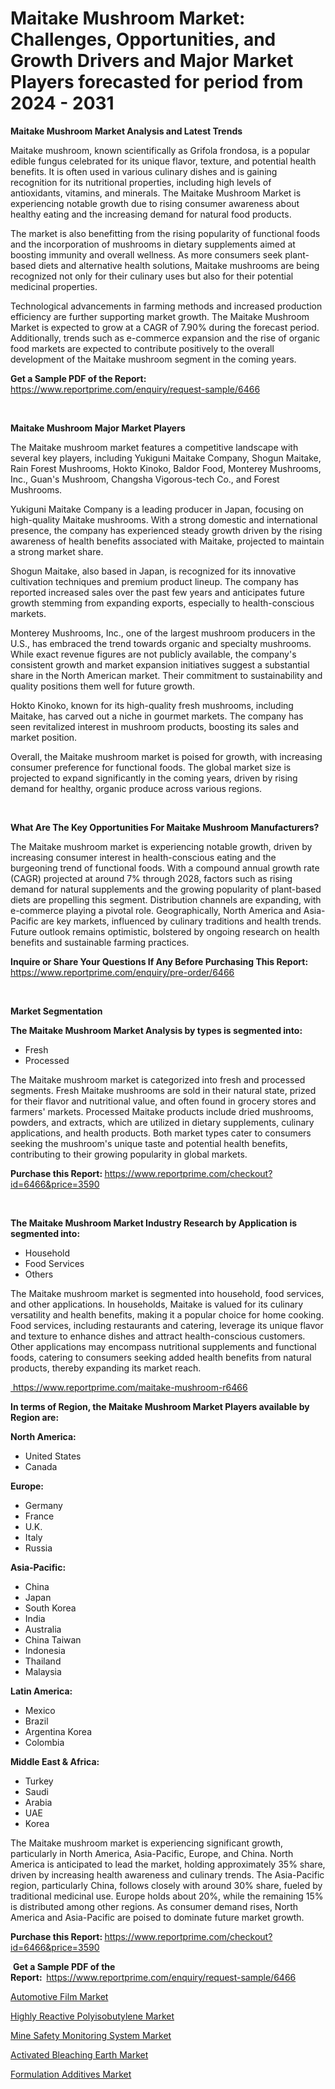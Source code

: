 <p><h1>Maitake Mushroom Market: Challenges, Opportunities, and Growth Drivers and Major Market Players forecasted for period from 2024 - 2031</h1></p><p><strong>Maitake Mushroom Market Analysis and Latest Trends</strong></p>
<p><p>Maitake mushroom, known scientifically as Grifola frondosa, is a popular edible fungus celebrated for its unique flavor, texture, and potential health benefits. It is often used in various culinary dishes and is gaining recognition for its nutritional properties, including high levels of antioxidants, vitamins, and minerals. The Maitake Mushroom Market is experiencing notable growth due to rising consumer awareness about healthy eating and the increasing demand for natural food products.</p><p>The market is also benefitting from the rising popularity of functional foods and the incorporation of mushrooms in dietary supplements aimed at boosting immunity and overall wellness. As more consumers seek plant-based diets and alternative health solutions, Maitake mushrooms are being recognized not only for their culinary uses but also for their potential medicinal properties.</p><p>Technological advancements in farming methods and increased production efficiency are further supporting market growth. The Maitake Mushroom Market is expected to grow at a CAGR of 7.90% during the forecast period. Additionally, trends such as e-commerce expansion and the rise of organic food markets are expected to contribute positively to the overall development of the Maitake mushroom segment in the coming years.</p></p>
<p><strong>Get a Sample PDF of the Report:&nbsp;</strong> <a href="https://www.reportprime.com/enquiry/request-sample/6466?utm_campaign=1596&utm_medium=2&utm_source=Github&utm_content=ia&utm_term=28102024&utm_id=maitake-mushroom">https://www.reportprime.com/enquiry/request-sample/6466</a></p>
<p>&nbsp;</p>
<p><strong>Maitake Mushroom Major Market Players</strong></p>
<p><p>The Maitake mushroom market features a competitive landscape with several key players, including Yukiguni Maitake Company, Shogun Maitake, Rain Forest Mushrooms, Hokto Kinoko, Baldor Food, Monterey Mushrooms, Inc., Guan's Mushroom, Changsha Vigorous-tech Co., and Forest Mushrooms. </p><p>Yukiguni Maitake Company is a leading producer in Japan, focusing on high-quality Maitake mushrooms. With a strong domestic and international presence, the company has experienced steady growth driven by the rising awareness of health benefits associated with Maitake, projected to maintain a strong market share.</p><p>Shogun Maitake, also based in Japan, is recognized for its innovative cultivation techniques and premium product lineup. The company has reported increased sales over the past few years and anticipates future growth stemming from expanding exports, especially to health-conscious markets.</p><p>Monterey Mushrooms, Inc., one of the largest mushroom producers in the U.S., has embraced the trend towards organic and specialty mushrooms. While exact revenue figures are not publicly available, the company's consistent growth and market expansion initiatives suggest a substantial share in the North American market. Their commitment to sustainability and quality positions them well for future growth.</p><p>Hokto Kinoko, known for its high-quality fresh mushrooms, including Maitake, has carved out a niche in gourmet markets. The company has seen revitalized interest in mushroom products, boosting its sales and market position.</p><p>Overall, the Maitake mushroom market is poised for growth, with increasing consumer preference for functional foods. The global market size is projected to expand significantly in the coming years, driven by rising demand for healthy, organic produce across various regions.</p></p>
<p>&nbsp;</p>
<p><strong>What Are The Key Opportunities For Maitake Mushroom Manufacturers?</strong></p>
<p><p>The Maitake mushroom market is experiencing notable growth, driven by increasing consumer interest in health-conscious eating and the burgeoning trend of functional foods. With a compound annual growth rate (CAGR) projected at around 7% through 2028, factors such as rising demand for natural supplements and the growing popularity of plant-based diets are propelling this segment. Distribution channels are expanding, with e-commerce playing a pivotal role. Geographically, North America and Asia-Pacific are key markets, influenced by culinary traditions and health trends. Future outlook remains optimistic, bolstered by ongoing research on health benefits and sustainable farming practices.</p></p>
<p><strong>Inquire or Share Your Questions If Any Before Purchasing This Report:</strong> <a href="https://www.reportprime.com/enquiry/pre-order/6466?utm_campaign=1596&utm_medium=2&utm_source=Github&utm_content=ia&utm_term=28102024&utm_id=maitake-mushroom">https://www.reportprime.com/enquiry/pre-order/6466</a></p>
<p>&nbsp;</p>
<p><strong>Market Segmentation</strong></p>
<p><strong>The Maitake Mushroom Market Analysis by types is segmented into:</strong></p>
<p><ul><li>Fresh</li><li>Processed</li></ul></p>
<p><p>The Maitake mushroom market is categorized into fresh and processed segments. Fresh Maitake mushrooms are sold in their natural state, prized for their flavor and nutritional value, and often found in grocery stores and farmers' markets. Processed Maitake products include dried mushrooms, powders, and extracts, which are utilized in dietary supplements, culinary applications, and health products. Both market types cater to consumers seeking the mushroom's unique taste and potential health benefits, contributing to their growing popularity in global markets.</p></p>
<p><strong>Purchase this Report:&nbsp;</strong><a href="https://www.reportprime.com/checkout?id=6466&price=3590&utm_campaign=1596&utm_medium=2&utm_source=Github&utm_content=ia&utm_term=28102024&utm_id=maitake-mushroom">https://www.reportprime.com/checkout?id=6466&price=3590</a></p>
<p>&nbsp;</p>
<p><strong>The Maitake Mushroom Market Industry Research by Application is segmented into:</strong></p>
<p><ul><li>Household</li><li>Food Services</li><li>Others</li></ul></p>
<p><p>The Maitake mushroom market is segmented into household, food services, and other applications. In households, Maitake is valued for its culinary versatility and health benefits, making it a popular choice for home cooking. Food services, including restaurants and catering, leverage its unique flavor and texture to enhance dishes and attract health-conscious customers. Other applications may encompass nutritional supplements and functional foods, catering to consumers seeking added health benefits from natural products, thereby expanding its market reach.</p></p>
<p><a href="https://www.reportprime.com/maitake-mushroom-r6466?utm_campaign=1596&utm_medium=2&utm_source=Github&utm_content=ia&utm_term=28102024&utm_id=maitake-mushroom">&nbsp;https://www.reportprime.com/maitake-mushroom-r6466</a></p>
<p><strong>In terms of Region, the Maitake Mushroom Market Players available by Region are:</strong></p>
<p>
    <p> <strong> North America: </strong>
        <ul>
            <li>United States</li>
            <li>Canada</li>
        </ul>
        </p> 
    <p> <strong> Europe: </strong>
        <ul>
            <li>Germany</li>
            <li>France</li>
            <li>U.K.</li>
            <li>Italy</li>
            <li>Russia</li>
        </ul>
        </p> 
    <p> <strong> Asia-Pacific: </strong>
        <ul>
            <li>China</li>
            <li>Japan</li>
            <li>South Korea</li>
            <li>India</li>
            <li>Australia</li>
            <li>China Taiwan</li>
            <li>Indonesia</li>
            <li>Thailand</li>
            <li>Malaysia</li>
        </ul>
        </p> 
    <p> <strong> Latin America: </strong>
        <ul>
            <li>Mexico</li>
            <li>Brazil</li>
            <li>Argentina Korea</li>
            <li>Colombia</li>
        </ul>
        </p> 
    <p> <strong> Middle East & Africa: </strong>
        <ul>
            <li>Turkey</li>
            <li>Saudi</li>
            <li>Arabia</li>
            <li>UAE</li>
            <li>Korea</li>
        </ul>
    </p>
    </p>
<p><p>The Maitake mushroom market is experiencing significant growth, particularly in North America, Asia-Pacific, Europe, and China. North America is anticipated to lead the market, holding approximately 35% share, driven by increasing health awareness and culinary trends. The Asia-Pacific region, particularly China, follows closely with around 30% share, fueled by traditional medicinal use. Europe holds about 20%, while the remaining 15% is distributed among other regions. As consumer demand rises, North America and Asia-Pacific are poised to dominate future market growth.</p></p>
<p><strong>Purchase this Report: </strong><a href="https://www.reportprime.com/checkout?id=6466&price=3590&utm_campaign=1596&utm_medium=2&utm_source=Github&utm_content=ia&utm_term=28102024&utm_id=maitake-mushroom">https://www.reportprime.com/checkout?id=6466&price=3590</a></p>
<p>&nbsp;<strong>Get a Sample PDF of the Report:&nbsp;&nbsp;</strong><a href="https://www.reportprime.com/enquiry/request-sample/6466?utm_campaign=1596&utm_medium=2&utm_source=Github&utm_content=ia&utm_term=28102024&utm_id=maitake-mushroom">https://www.reportprime.com/enquiry/request-sample/6466</a></p>
<p><strong></strong></p>
<p><p><a href="https://www.linkedin.com/pulse/global-automotive-film-market-size-trends-analysis-regional-qdjwf?utm_campaign=1596&utm_medium=2&utm_source=Github&utm_content=ia&utm_term=28102024&utm_id=maitake-mushroom">Automotive Film Market</a></p><p><a href="https://www.linkedin.com/pulse/highly-reactive-polyisobutylene-spectrum-usage-patterns-lxgbf?utm_campaign=1596&utm_medium=2&utm_source=Github&utm_content=ia&utm_term=28102024&utm_id=maitake-mushroom">Highly Reactive Polyisobutylene Market</a></p><p><a href="https://issuu.com/reportprime-2/docs/mine-safety-monitoring-system-marke_74813ccee75533?utm_campaign=1596&utm_medium=2&utm_source=Github&utm_content=ia&utm_term=28102024&utm_id=maitake-mushroom">Mine Safety Monitoring System Market</a></p><p><a href="https://www.linkedin.com/pulse/global-activated-bleaching-earth-market-trends-analysis-future-apgff?utm_campaign=1596&utm_medium=2&utm_source=Github&utm_content=ia&utm_term=28102024&utm_id=maitake-mushroom">Activated Bleaching Earth Market</a></p><p><a href="https://www.linkedin.com/pulse/insights-formulation-additives-market-size-which-expanding-pon8f?utm_campaign=1596&utm_medium=2&utm_source=Github&utm_content=ia&utm_term=28102024&utm_id=maitake-mushroom">Formulation Additives Market</a></p></p>
